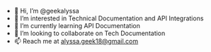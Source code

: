 - 👋 Hi, I’m @geekalyssa
- 👀 I’m interested in Technical Documentation and API Integrations
- 🌱 I’m currently learning API Documentation
- 💞️ I’m looking to collaborate on Tech Documentation
- 📫 Reach me at alyssa.geek18@gmail.com

<!---
geekalyssa/geekalyssa is a ✨ special ✨ repository because its `README.md` (this file) appears on your GitHub profile.
You can click the Preview link to take a look at your changes.
--->
